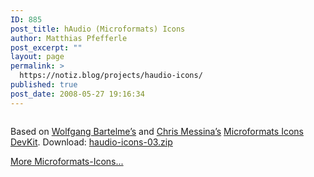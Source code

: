 ```yaml
---
ID: 885
post_title: hAudio (Microformats) Icons
author: Matthias Pfefferle
post_excerpt: ""
layout: page
permalink: >
  https://notiz.blog/projects/haudio-icons/
published: true
post_date: 2008-05-27 19:16:34
---
```

<!-- wp:image {"align":"center"} -->
<figure class="wp-block-image aligncenter"><img src="https://notiz.blog/wp-content/uploads/2008/05/haudio-icons-03.jpg" alt="" /></figure>
<!-- /wp:image -->

<!-- wp:paragraph -->
<p>Based on <a href="http://www.bartelme.at/journal/archive/microformats_icons">Wolfgang Bartelme’s</a> and <a href="http://factoryjoe.com/blog">Chris Messina’s</a> <a href="http://factoryjoe.com/projects/microformats-icons/">Microformats Icons</a> <a href="http://factoryjoe.com/projects/microformats-icons/files/mf_icon_devkit.zip">DevKit</a>. Download: <a href="https://notiz.blog/wp-content/uploads/2008/05/haudio-icons-03.zip">haudio-icons-03.zip</a></p>
<!-- /wp:paragraph -->

<!-- wp:paragraph -->
<p><a href="https://notiz.blog/projects/microformats-icons/">More Microformats-Icons...</a></p>
<!-- /wp:paragraph -->